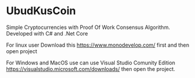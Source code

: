 # UbudKusCoin
Simple Cryptocurrencies with Proof Of Work Consensus Algorithm.
Developed with C# and .Net Core

For linux user
Download this https://www.monodevelop.com/  first and then open project

For Windows and MacOS use can use Visual Studio Comunity Edition https://visualstudio.microsoft.com/downloads/  then open the project.



